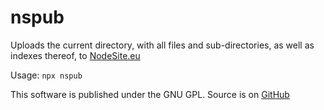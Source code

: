 # nspub

Uploads the current directory, with all files and sub-directories, as well as indexes thereof, to [NodeSite.eu](<https://nodesite.eu/>)

Usage: `npx nspub`

This software is published under the GNU GPL. Source is on [GitHub](<https://github.com/prokopschield/nspub/>)
